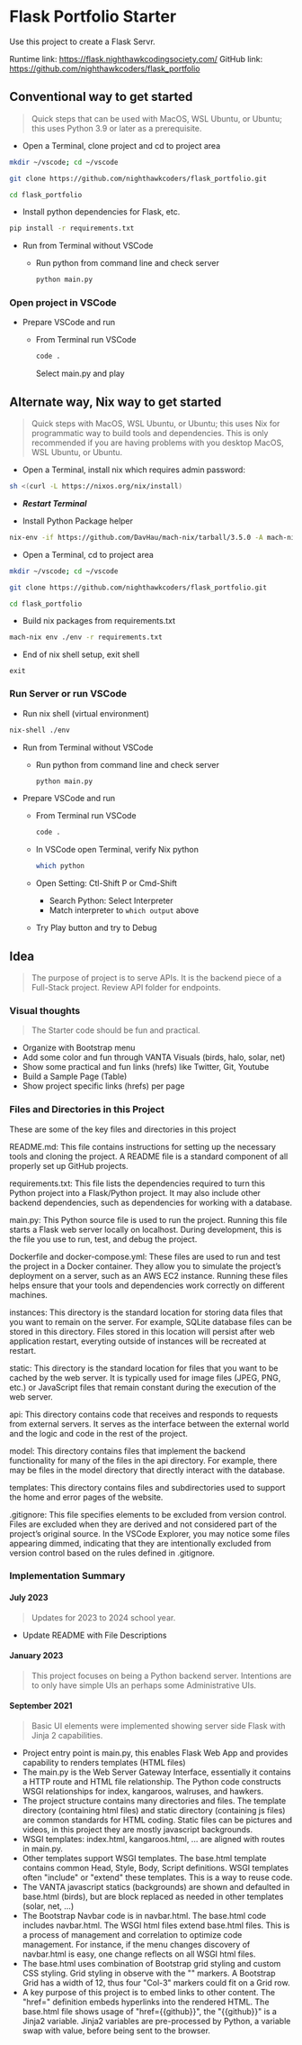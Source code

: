# Flask Portfolio Starter

Use this project to create a Flask Servr.

Runtime link: <https://flask.nighthawkcodingsociety.com/>
GitHub link: https://github.com/nighthawkcoders/flask_portfolio

## Conventional way to get started

> Quick steps that can be used with MacOS, WSL Ubuntu, or Ubuntu; this uses Python 3.9 or later as a prerequisite.

- Open a Terminal, clone project and cd to project area

```bash
mkdir ~/vscode; cd ~/vscode

git clone https://github.com/nighthawkcoders/flask_portfolio.git

cd flask_portfolio
```

- Install python dependencies for Flask, etc.

```bash
pip install -r requirements.txt
```

- Run from Terminal without VSCode

  - Run python from command line and check server

    ```bash
    python main.py
    ```

### Open project in VSCode

- Prepare VSCode and run

  - From Terminal run VSCode

    ```bash
    code .
    ```

    Select main.py and play

## Alternate way, Nix way to get started

> Quick steps with MacOS, WSL Ubuntu, or Ubuntu; this uses Nix for programmatic way to build tools and dependencies.  This is only recommended if you are having problems with you desktop MacOS, WSL Ubuntu, or Ubuntu.

- Open a Terminal, install nix which requires admin password:

```bash
sh <(curl -L https://nixos.org/nix/install)
```

- ***Restart Terminal***

- Install Python Package helper

```bash
nix-env -if https://github.com/DavHau/mach-nix/tarball/3.5.0 -A mach-nix
```

- Open a Terminal, cd to project area

```bash
mkdir ~/vscode; cd ~/vscode

git clone https://github.com/nighthawkcoders/flask_portfolio.git

cd flask_portfolio
```

- Build nix packages from requirements.txt

```bash
mach-nix env ./env -r requirements.txt
```

- End of nix shell setup, exit shell

```
exit
```

### Run Server or run VSCode

- Run nix shell (virtual environment)

```bash
nix-shell ./env
```

- Run from Terminal without VSCode

  - Run python from command line and check server

    ```bash
    python main.py
    ```

- Prepare VSCode and run

  - From Terminal run VSCode

    ```bash
    code .
    ```

  - In VSCode open Terminal, verify Nix python

    ```bash
    which python
    ```

  - Open Setting: Ctl-Shift P or Cmd-Shift
    - Search Python: Select Interpreter
    - Match interpreter to `which output` above

  - Try Play button and try to Debug

## Idea

> The purpose of project is to serve APIs.  It is the backend piece of a Full-Stack project.  Review API folder for endpoints.

### Visual thoughts

> The Starter code should be fun and practical.

- Organize with Bootstrap menu
- Add some color and fun through VANTA Visuals (birds, halo, solar, net)
- Show some practical and fun links (hrefs) like Twitter, Git, Youtube
- Build a Sample Page (Table)
- Show project specific links (hrefs) per page

### Files and Directories in this Project

These are some of the key files and directories in this project

README.md: This file contains instructions for setting up the necessary tools and cloning the project. A README file is a standard component of all properly set up GitHub projects.

requirements.txt: This file lists the dependencies required to turn this Python project into a Flask/Python project. It may also include other backend dependencies, such as dependencies for working with a database.

main.py: This Python source file is used to run the project. Running this file starts a Flask web server locally on localhost. During development, this is the file you use to run, test, and debug the project.

Dockerfile and docker-compose.yml: These files are used to run and test the project in a Docker container. They allow you to simulate the project’s deployment on a server, such as an AWS EC2 instance. Running these files helps ensure that your tools and dependencies work correctly on different machines.

instances: This directory is the standard location for storing data files that you want to remain on the server. For example, SQLite database files can be stored in this directory. Files stored in this location will persist after web application restart, everyting outside of instances will be recreated at restart.

static: This directory is the standard location for files that you want to be cached by the web server. It is typically used for image files (JPEG, PNG, etc.) or JavaScript files that remain constant during the execution of the web server.

api: This directory contains code that receives and responds to requests from external servers. It serves as the interface between the external world and the logic and code in the rest of the project.

model: This directory contains files that implement the backend functionality for many of the files in the api directory. For example, there may be files in the model directory that directly interact with the database.

templates: This directory contains files and subdirectories used to support the home and error pages of the website.

.gitignore: This file specifies elements to be excluded from version control. Files are excluded when they are derived and not considered part of the project’s original source. In the VSCode Explorer, you may notice some files appearing dimmed, indicating that they are intentionally excluded from version control based on the rules defined in .gitignore.

### Implementation Summary

#### July 2023

> Updates for 2023 to 2024 school year.

- Update README with File Descriptions

#### January 2023

> This project focuses on being a Python backend server.  Intentions are to only have simple UIs an perhaps some Administrative UIs.

#### September 2021

> Basic UI elements were implemented showing server side Flask with Jinja 2 capabilities.

- Project entry point is main.py, this enables Flask Web App and provides capability to renders templates (HTML files)
- The main.py is the  Web Server Gateway Interface, essentially it contains a HTTP route and HTML file relationship.  The Python code constructs WSGI relationships for index, kangaroos, walruses, and hawkers.
- The project structure contains many directories and files.  The template directory (containing html files) and static directory (containing js files) are common standards for HTML coding.  Static files can be pictures and videos, in this project they are mostly javascript backgrounds.
- WSGI templates: index.html, kangaroos.html, ... are aligned with routes in main.py.
- Other templates support WSGI templates.  The base.html template contains common Head, Style, Body, Script definitions.  WSGI templates often "include" or "extend" these templates.  This is a way to reuse code.
- The VANTA javascript statics (backgrounds) are shown and defaulted in base.html (birds), but are block replaced as needed in other templates (solar, net, ...)
- The Bootstrap Navbar code is in navbar.html. The base.html code includes navbar.html.  The WSGI html files extend base.html files.  This is a process of management and correlation to optimize code management.  For instance, if the menu changes discovery of navbar.html is easy, one change reflects on all WSGI html files.
- The base.html uses combination of Bootstrap grid styling and custom CSS styling.  Grid styling in observe with the "<Col-3>" markers.  A Bootstrap Grid has a width of 12, thus four "Col-3" markers could fit on a Grid row.
- A key purpose of this project is to embed links to other content.  The "href=" definition embeds hyperlinks into the rendered HTML.  The base.html file shows usage of "href={{github}}", the "{{github}}" is a Jinja2 variable.  Jinja2 variables are pre-processed by Python, a variable swap with value, before being sent to the browser.
